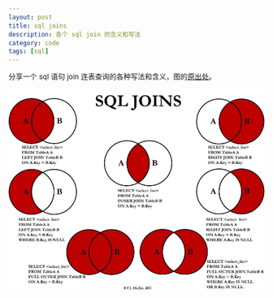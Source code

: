 ```yaml
---
layout: post
title: sql joins
description: 各个 sql join 的含义和写法
category: code
tags: [sql]
---
```

分享一个 sql 语句 join 连表查询的各种写法和含义，图的[原出处](https://www.runoob.com/sql/sql-join.html)。

![](/images/other/sql-join.png)

[-10]:    http://hushi55.github.io/  "-10"
